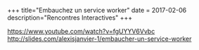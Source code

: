 +++
title="Embauchez un service worker"
date = 2017-02-06
description="Rencontres Interactives"
+++

https://www.youtube.com/watch?v=fgUYYV6Vvbc
http://slides.com/alexisjanvier-1/embaucher-un-service-worker